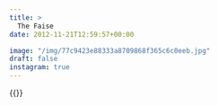 ```yaml
---
title: >
  The Faise
date: 2012-11-21T12:59:57+00:00

image: "/img/77c9423e88333a8709868f365c6c0eeb.jpg"
draft: false
instagram: true
---
```


{{<photo src="/img/77c9423e88333a8709868f365c6c0eeb.jpg">}}
